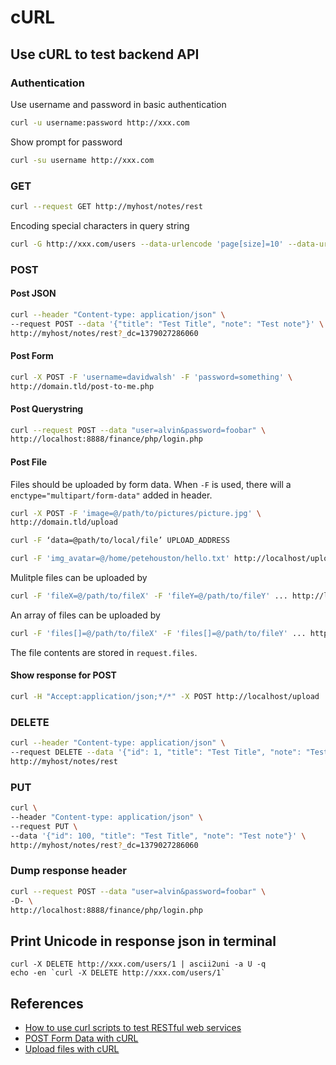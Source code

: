 
# cURL

## Use cURL to test backend API

### Authentication

Use username and password in basic authentication
```bash
curl -u username:password http://xxx.com
```

Show prompt for password
```bash
curl -su username http://xxx.com
```

### GET

```bash
curl --request GET http://myhost/notes/rest
```

Encoding special characters in query string

```bash
curl -G http://xxx.com/users --data-urlencode 'page[size]=10' --data-urlencode 'page[number]=1'
```

### POST

#### Post JSON

```bash
curl --header "Content-type: application/json" \
--request POST --data '{"title": "Test Title", "note": "Test note"}' \
http://myhost/notes/rest?_dc=1379027286060
```

#### Post Form

```bash
curl -X POST -F 'username=davidwalsh' -F 'password=something' \
http://domain.tld/post-to-me.php
```

#### Post Querystring
```bash
curl --request POST --data "user=alvin&password=foobar" \
http://localhost:8888/finance/php/login.php
```

#### Post File
Files should be uploaded by form data. When `-F` is used, there will a `enctype="multipart/form-data"` added in header.

```bash
curl -X POST -F 'image=@/path/to/pictures/picture.jpg' \
http://domain.tld/upload
```

```bash
curl -F ‘data=@path/to/local/file’ UPLOAD_ADDRESS
```

```bash
curl -F 'img_avatar=@/home/petehouston/hello.txt' http://localhost/upload
```

Mulitple files can be uploaded by

```bash
curl -F 'fileX=@/path/to/fileX' -F 'fileY=@/path/to/fileY' ... http://localhost/upload
```

An array of files can be uploaded by

```bash
curl -F 'files[]=@/path/to/fileX' -F 'files[]=@/path/to/fileY' ... http://localhost/upload
```

The file contents are stored in `request.files`.


#### Show response for POST

```bash
curl -H "Accept:application/json;*/*" -X POST http://localhost/upload
```

### DELETE

```bash
curl --header "Content-type: application/json" \
--request DELETE --data '{"id": 1, "title": "Test Title", "note": "Test note"}' \
http://myhost/notes/rest
```

### PUT

```bash
curl \
--header "Content-type: application/json" \
--request PUT \
--data '{"id": 100, "title": "Test Title", "note": "Test note"}' \
http://myhost/notes/rest?_dc=1379027286060
```

### Dump response header

```bash
curl --request POST --data "user=alvin&password=foobar" \
-D- \
http://localhost:8888/finance/php/login.php
```

## Print Unicode in response json in terminal

```
curl -X DELETE http://xxx.com/users/1 | ascii2uni -a U -q
echo -en `curl -X DELETE http://xxx.com/users/1`
```

## References

  * [How to use curl scripts to test RESTful web services](https://alvinalexander.com/web/using-curl-scripts-to-test-restful-web-services)
  * [POST Form Data with cURL](https://davidwalsh.name/curl-post-file)
  * [Upload files with cURL](https://medium.com/@petehouston/upload-files-with-curl-93064dcccc76)

